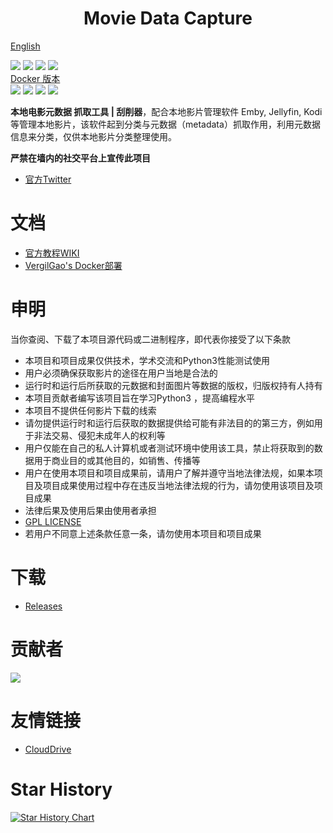 <h1 align="center">Movie Data Capture</h1>

[English](https://github.com/bolitao/Movie_Data_Capture/blob/master/README_EN.md)

![](https://img.shields.io/badge/build-passing-brightgreen.svg?style=flat)
![](https://img.shields.io/github/license/bolitao/Movie_data_capture.svg?style=flat)
![](https://img.shields.io/github/release/bolitao/Movie_data_capture.svg?style=flat)
![](https://img.shields.io/badge/Python-3.10-yellow.svg?style=flat&logo=python)<br>
[Docker 版本](https://github.com/vergilgao/docker-mdc)  
![](https://img.shields.io/badge/build-passing-brightgreen.svg?style=flat)
![](https://img.shields.io/github/license/VergilGao/docker-mdc.svg?style=flat)
![](https://img.shields.io/github/release/VergilGao/docker-mdc.svg?style=flat)
![](https://img.shields.io/badge/Python-3.10-yellow.svg?style=flat&logo=python)<br>

**本地电影元数据 抓取工具 | 刮削器**，配合本地影片管理软件 Emby, Jellyfin, Kodi 等管理本地影片，该软件起到分类与元数据（metadata）抓取作用，利用元数据信息来分类，仅供本地影片分类整理使用。  

**严禁在墙内的社交平台上宣传此项目**

* [官方Twitter](https://twitter.com/mdac_official)

# 文档
* [官方教程WIKI](https://github.com/bolitao/Movie_Data_Capture/wiki)
* [VergilGao's Docker部署](https://github.com/VergilGao/docker-mdc)

# 申明
当你查阅、下载了本项目源代码或二进制程序，即代表你接受了以下条款
* 本项目和项目成果仅供技术，学术交流和Python3性能测试使用
* 用户必须确保获取影片的途径在用户当地是合法的
* 运行时和运行后所获取的元数据和封面图片等数据的版权，归版权持有人持有
* 本项目贡献者编写该项目旨在学习Python3 ，提高编程水平
* 本项目不提供任何影片下载的线索
* 请勿提供运行时和运行后获取的数据提供给可能有非法目的的第三方，例如用于非法交易、侵犯未成年人的权利等
* 用户仅能在自己的私人计算机或者测试环境中使用该工具，禁止将获取到的数据用于商业目的或其他目的，如销售、传播等
* 用户在使用本项目和项目成果前，请用户了解并遵守当地法律法规，如果本项目及项目成果使用过程中存在违反当地法律法规的行为，请勿使用该项目及项目成果
* 法律后果及使用后果由使用者承担
* [GPL LICENSE](https://github.com/bolitao/Movie_Data_Capture/blob/master/LICENSE)
* 若用户不同意上述条款任意一条，请勿使用本项目和项目成果

# 下载
* [Releases](https://github.com/bolitao/Movie_Data_Capture/releases/latest)

# 贡献者
[![](https://opencollective.com/movie_data_capture/contributors.svg?width=890)](https://github.com/bolitao/movie_data_Capture/graphs/contributors)

# 友情链接
* [CloudDrive](https://www.clouddrive2.com/)

# Star History
[![Star History Chart](https://api.star-history.com/svg?repos=bolitao/Movie_Data_Capture&type=Date)](https://star-history.com/#bolitao/Movie_Data_Capture&Date)
